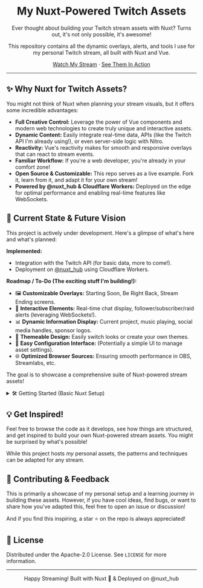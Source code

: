 <div align="center">
  <h1>My Nuxt-Powered Twitch Assets</h1>
  <p>Ever thought about building your Twitch stream assets with Nuxt? Turns out, it's not only possible, it's awesome!</p>
  <p>This repository contains all the dynamic overlays, alerts, and tools I use for my personal Twitch stream, all built with Nuxt and Vue.</p>
  <p>
    <a href="https://dub.sh/hugo-twitch">Watch My Stream</a> ·
    <a href="https://twitch.hrcd.fr">See Them In Action</a>
  </p>
</div>

---

## ✨ Why Nuxt for Twitch Assets?

You might not think of Nuxt when planning your stream visuals, but it offers some incredible advantages:

*   **Full Creative Control:** Leverage the power of Vue components and modern web technologies to create truly unique and interactive assets.
*   **Dynamic Content:** Easily integrate real-time data, APIs (like the Twitch API I'm already using!), or even server-side logic with Nitro.
*   **Reactivity:** Vue's reactivity makes for smooth and responsive overlays that can react to stream events.
*   **Familiar Workflow:** If you're a web developer, you're already in your comfort zone!
*   **Open Source & Customizable:** This repo serves as a live example. Fork it, learn from it, and adapt it for your own stream!
*   **Powered by @nuxt_hub & Cloudflare Workers:** Deployed on the edge for optimal performance and enabling real-time features like WebSockets.

## 🚀 Current State & Future Vision

This project is actively under development. Here's a glimpse of what's here and what's planned:

**Implemented:**
*   Integration with the Twitch API (for basic data, more to come!).
*   Deployment on [@nuxt_hub](https://x.com/nuxt_hub) using Cloudflare Workers.

**Roadmap / To-Do (The exciting stuff I'm building!):**
*   🖼️ **Customizable Overlays:** Starting Soon, Be Right Back, Stream Ending screens.
*   💬 **Interactive Elements:** Real-time chat display, follower/subscriber/raid alerts (leveraging WebSockets!).
*   📊 **Dynamic Information Display:** Current project, music playing, social media handles, sponsor logos.
*   🎨 **Themeable Design:** Easily switch looks or create your own themes.
*   🔧 **Easy Configuration Interface:** (Potentially a simple UI to manage asset settings).
*   🌐 **Optimized Browser Sources:** Ensuring smooth performance in OBS, Streamlabs, etc.

The goal is to showcase a comprehensive suite of Nuxt-powered stream assets!

<details><summary>🛠️ Getting Started (Basic Nuxt Setup)</summary>

This project is a standard Nuxt application.

1.  Clone the repo:
    ```bash
    git clone https://github.com/HugoRCD/twitch-assets.git
    ```
2.  Navigate to the project directory:
    ```bash
    cd twitch-assets
    ```
3.  Install dependencies (using PNPM):
    ```bash
    pnpm install
    ```
4.  Configure your Twitch API credentials and other settings in `.env` (create one from `.env.example` if provided).
5.  Run the Nuxt development server:
    ```bash
    pnpm dev
    ```
6.  Add the relevant Nuxt routes (e.g., `http://localhost:3000/starting-soon`) as Browser Sources in your streaming software.

</details>

## 💡 Get Inspired!

Feel free to browse the code as it develops, see how things are structured, and get inspired to build your own Nuxt-powered stream assets. You might be surprised by what's possible!

While this project hosts *my* personal assets, the patterns and techniques can be adapted for any stream.

## 🤝 Contributing & Feedback

This is primarily a showcase of my personal setup and a learning journey in building these assets. However, if you have cool ideas, find bugs, or want to share how you've adapted this, feel free to open an issue or discussion!

And if you find this inspiring, a star ⭐ on the repo is always appreciated!

## 📝 License

Distributed under the Apache-2.0 License. See `LICENSE` for more information.

---

<div align="center">
  Happy Streaming! Built with Nuxt 💚 & Deployed on @nuxt_hub
</div>
